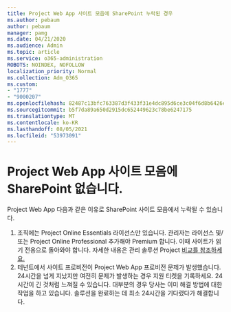 ```yaml
---
title: Project Web App 사이트 모음에 SharePoint 누락된 경우
ms.author: pebaum
author: pebaum
manager: pamg
ms.date: 04/21/2020
ms.audience: Admin
ms.topic: article
ms.service: o365-administration
ROBOTS: NOINDEX, NOFOLLOW
localization_priority: Normal
ms.collection: Adm_O365
ms.custom:
- "1777"
- "9000207"
ms.openlocfilehash: 82487c13bfc763387d3f433f31e4dc895d6ce3c04f6d8b6426e999a8b5f4b79f
ms.sourcegitcommit: b5f7da89a650d2915dc652449623c78be6247175
ms.translationtype: MT
ms.contentlocale: ko-KR
ms.lasthandoff: 08/05/2021
ms.locfileid: "53973091"
---
```

# <a name="project-web-app-is-missing-from-the-sharepoint-site-collection"></a>Project Web App 사이트 모음에 SharePoint 없습니다.

Project Web App 다음과 같은 이유로 SharePoint 사이트 모음에서 누락될 수 있습니다.

1. 조직에는 Project Online Essentials 라이선스만 있습니다. 관리자는 라이선스 및/또는 Project Online Professional 추가해야 Premium 합니다. 이때 사이트가 읽기 전용으로 돌아와야 합니다. 자세한 내용은 관리 솔루션 Project [비교를 참조하세요.](https://products.office.com/project/compare-microsoft-project-management-software?tab=1)
2. 테넌트에서 사이트 프로비전이 Project Web App 프로비전 문제가 발생했습니다. 24시간을 넘게 지났지만 여전히 문제가 발생하는 경우 지원 티켓을 기록하세요. 24시간이 긴 것처럼 느껴질 수 있습니다. 대부분의 경우 당사는 이미 해결 방법에 대한 작업을 하고 있습니다. 솔루션을 완료하는 데 최소 24시간을 기다렸다가 해결합니다.
